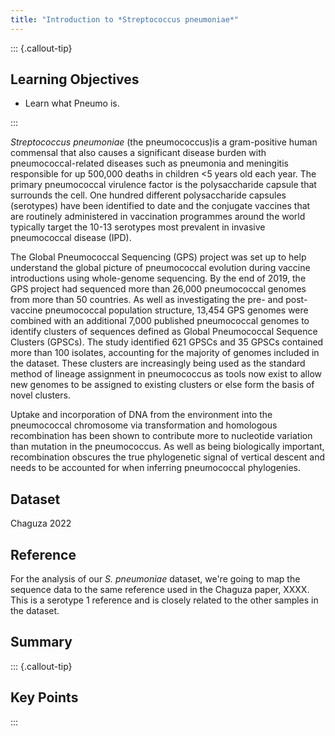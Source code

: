 ```yaml
---
title: "Introduction to *Streptococcus pneumoniae*"
---
```


::: {.callout-tip}
## Learning Objectives

- Learn what Pneumo is.


:::

*Streptococcus pneumoniae* (the pneumococcus)is a gram-positive human commensal that also causes a significant disease burden with pneumococcal-related diseases such as pneumonia and meningitis responsible for up 500,000 deaths in children <5 years old each year.  The primary pneumococcal virulence factor is the polysaccharide capsule that surrounds the cell.  One hundred different polysaccharide capsules (serotypes) have been identified to date and the conjugate vaccines that are routinely administered in vaccination programmes around the world typically target the 10-13 serotypes most prevalent in invasive pneumococcal disease (IPD).

The Global Pneumococcal Sequencing (GPS) project was set up to help understand the global picture of pneumococcal evolution during vaccine introductions using whole-genome sequencing.  By the end of 2019, the GPS project had sequenced more than 26,000 pneumococcal genomes from more than 50 countries.  As well as investigating the pre- and post-vaccine pneumococcal population structure, 13,454 GPS genomes were combined with an additional 7,000 published pneumococcal genomes to identify clusters of sequences defined as Global Pneumococcal Sequence Clusters (GPSCs).  The study identified 621 GPSCs and 35 GPSCs contained more than 100 isolates, accounting for the majority of genomes included in the dataset.  These clusters are increasingly being used as the standard method of lineage assignment in pneumococcus as tools now exist to allow new genomes to be assigned to existing clusters or else form the basis of novel clusters.

Uptake and incorporation of DNA from the environment into the pneumococcal chromosome via transformation and homologous recombination has been shown to contribute more to nucleotide variation than mutation in the pneumococcus.  As well as being biologically important, recombination obscures the true phylogenetic signal of vertical descent and needs to be accounted for when inferring pneumococcal phylogenies. 

## Dataset

Chaguza 2022

## Reference

For the analysis of our _S. pneumoniae_ dataset, we're going to map the sequence data to the same reference used in the Chaguza paper, XXXX. This is a serotype 1 reference and is closely related to the other samples in the dataset.

## Summary

::: {.callout-tip}
## Key Points

:::